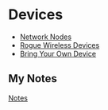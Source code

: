 # Devices
- [Network Nodes](network-nodes.md)
- [Rogue Wireless Devices](rogue-wireless-device.md)
- [Bring Your Own Device](bring-your-own-device.md)
## My Notes
[Notes](mynotes/devices-notes.md)
